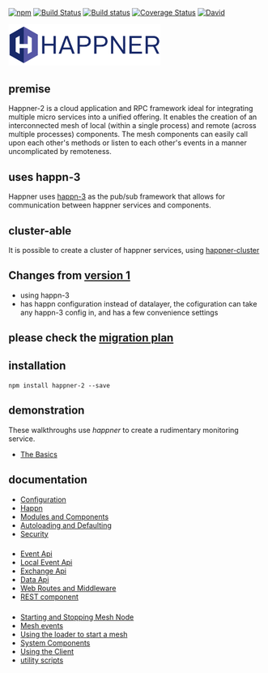 [![npm](https://img.shields.io/npm/v/happner-2.svg)](https://www.npmjs.com/package/happner-2) [![Build Status](https://travis-ci.org/happner/happner-2.svg?branch=master)](https://travis-ci.org/happner/happner-2) [![Build status](https://ci.appveyor.com/api/projects/status/e5yrnt4fca59hksc/branch/master?svg=true)](https://ci.appveyor.com/project/happner/happner-2/branch/master) [![Coverage Status](https://coveralls.io/repos/github/happner/happner-2/badge.svg?branch=master)](https://coveralls.io/github/happner/happner-2?branch=master) [![David](https://img.shields.io/david/happner/happner-2.svg)](https://img.shields.io/david/happner/happner-2.svg)

<img src="https://raw.githubusercontent.com/happner/happner-website/master/images/HAPPNER%20Logo.png" width="300"></img>

## premise

Happner-2 is a cloud application and RPC framework ideal for integrating multiple micro services into a unified offering. It enables the creation of an interconnected mesh of local (within a single process) and remote (across multiple processes) components. The mesh components can easily call upon each other's methods or listen to each other's events in a manner uncomplicated by remoteness.

## uses happn-3

Happner uses [happn-3](https://github.com/happner/happn-3) as the pub/sub framework that allows for communication between happner services and components.

## cluster-able

It is possible to create a cluster of happner services, using [happner-cluster](https://github.com/happner/happner-cluster)

## Changes from [version 1](https://github.com/happner/happner)

* using happn-3
* has happn configuration instead of datalayer, the cofiguration can take any happn-3 config in, and has a few convenience settings

please check the [migration plan](https://github.com/happner/happner-2/blob/master/docs/migration-plan.md)
---------------------------------------------

## installation

`npm install happner-2 --save`

## demonstration

These walkthroughs use *happner* to create a rudimentary monitoring service.

* [The Basics](https://github.com/happner/happner-2/blob/master/docs/walkthrough/the-basics.md)

## documentation

* [Configuration](https://github.com/happner/happner-2/blob/master/docs/configuration.md)
* [Happn](https://github.com/happner/happner-2/blob/master/docs/happn.md)
* [Modules and Components](https://github.com/happner/happner-2/blob/master/docs/modules.md)
* [Autoloading and Defaulting](https://github.com/happner/happner-2/blob/master/docs/autoload.md)
* [Security](https://github.com/happner/happner-2/blob/master/docs/security.md)

###

* [Event Api](https://github.com/happner/happner-2/blob/master/docs/event.md)
* [Local Event Api](https://github.com/happner/happner-2/blob/master/docs/local-event.md)
* [Exchange Api](https://github.com/happner/happner-2/blob/master/docs/exchange.md)
* [Data Api](https://github.com/happner/happner-2/blob/master/docs/data.md)
* [Web Routes and Middleware](https://github.com/happner/happner-2/blob/master/docs/webroutes.md)
* [REST component](https://github.com/happner/happner-2/blob/master/docs/restcomponent.md)

###

* [Starting and Stopping Mesh Node](https://github.com/happner/happner-2/blob/master/docs/starting.md)
* [Mesh events](https://github.com/happner/happner-2/blob/master/docs/mesh-events.md)
* [Using the loader to start a mesh](https://github.com/happner/happner-2/blob/master/docs/loader.md)
* [System Components](https://github.com/happner/happner-2/blob/master/docs/system.md)
* [Using the Client](https://github.com/happner/happner-2/blob/master/docs/client.md)
* [utility scripts](https://github.com/happner/happner-2/blob/master/docs/utility-scripts.md)
